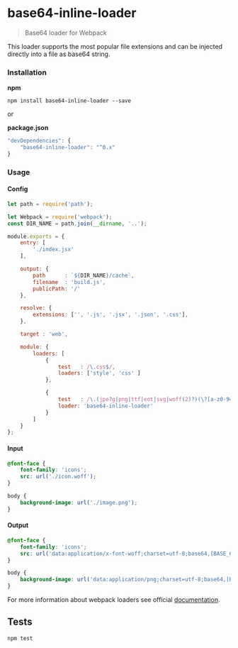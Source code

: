 # base64-inline-loader

> Base64 loader for Webpack

This loader supports the most popular file extensions and can be injected directly into a file as base64 string.


### Installation

**npm**

```
npm install base64-inline-loader --save
```

or

**package.json**

```js
"devDependencies": {
	"base64-inline-loader": "^0.x"
}
```

### Usage

#### Config

```js
let path = require('path');

let Webpack = require('webpack');
const DIR_NAME = path.join(__dirname, '..');

module.exports = {
	entry: [
		'./index.jsx'
	],

	output: {
		path      : `${DIR_NAME}/cache`,
		filename  : 'build.js',
		publicPath: '/'
	},

	resolve: {
		extensions: ['', '.js', '.jsx', '.json', '.css'],
	},

	target : 'web',

	module: {
		loaders: [
			{
				test   : /\.css$/,
				loaders: ['style', 'css' ]
			},

			{
				test   : /\.(jpe?g|png|ttf|eot|svg|woff(2)?)(\?[a-z0-9=&.]+)?$/,
				loader: 'base64-inline-loader'
			}
		]
	}
};
```

#### Input

```css
@font-face {
	font-family: 'icons';
	src: url('./icon.woff');
}

body {
	background-image: url('./image.png');
}
```

#### Output

```css
@font-face {
	font-family: 'icons';
	src: url('data:application/x-font-woff;charset=utf-8;base64,[BASE_64_STRING...]')
}

body {
	background-image: url('data:application/png;charset=utf-8;base64,[BASE_64_STRING...]');
}
```

For more information about webpack loaders see official [documentation](http://webpack.github.io/docs/using-loaders.html). 

## Tests

```
npm test
```
